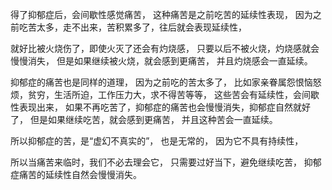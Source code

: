 得了抑郁症后，会间歇性感觉痛苦，
这种痛苦是之前吃苦的延续性表现，
因为之前吃苦太多，走不出来，苦积累多了，往后就会表现延续性，

就好比被火烧伤了，即使火灭了还会有灼烧感，
只要以后不被火烧，灼烧感就会慢慢消失，
但是如果继续被火烧，就会感到更痛苦，
并且灼烧感会一直延续。

抑郁症的痛苦也是同样的道理，
因为之前吃的苦太多了，
比如家亲眷属怨恨恼怒烦，贫穷，生活所迫，工作压力大，求不得苦等等，
这些苦会有延续性，会间歇性表现出来，
如果不再吃苦了，抑郁症的痛苦也会慢慢消失，抑郁症自然就好了，
但是如果继续吃苦，就会感到更痛苦，
并且这种苦会一直延续。

所以抑郁症的苦，是“虚幻不真实的”，
也是无常的，
因为它不具有持续性，

所以当痛苦来临时，我们不必去理会它，
只需要过好当下，避免继续吃苦，
抑郁症痛苦的延续性自然会慢慢消失。